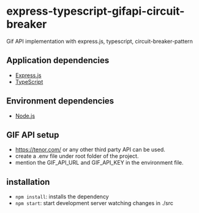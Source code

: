 # express-typescript-gifapi-circuit-breaker


Gif API implementation with express.js, typescript,  circuit-breaker-pattern

## Application dependencies

- [Express.js](https://expressjs.com)
- [TypeScript](https://www.typescriptlang.org)

## Environment dependencies

- [Node.js](nodejs.org)

## GIF API setup

- https://tenor.com/ or any other third party API  can be used. 
- create a .env file under root folder of the project.
- mention the GIF_API_URL and GIF_API_KEY in the environment file.

## installation

- `npm install`: installs the dependency
- `npm start`: start development server watching changes in ./src